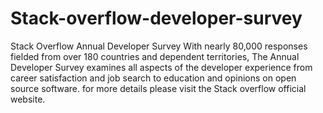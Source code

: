 # Stack-overflow-developer-survey
Stack Overflow Annual Developer Survey  With nearly 80,000 responses fielded from over 180 countries and dependent territories, The Annual Developer Survey examines all aspects of the developer experience from career satisfaction and job search to education and opinions on open source software.    for more details please visit the Stack overflow official website.
